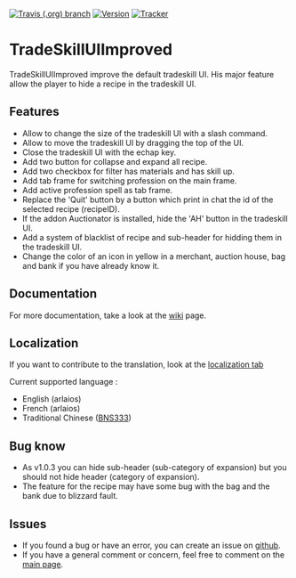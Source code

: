 [![Travis (.org) branch](https://img.shields.io/travis/lamboley/TradeSkillUIImproved/master?label=Build)](https://travis-ci.org/lamboley/TradeSkillUIImproved)
[![Version](https://img.shields.io/github/v/tag/lamboley/TradeSkillUIImproved.svg?label=Version&style=popout)](https://www.wowace.com/projects/tradeskilluiimproved/files)
[![Tracker](https://img.shields.io/github/issues/lamboley/TradeSkillUIImproved.svg?label=Issues&style=popout)](https://github.com/lamboley/TradeSkillUIImproved/issues)

# TradeSkillUIImproved

TradeSkillUIImproved improve the default tradeskill UI. His major feature allow the player to hide a recipe in the tradeskill UI.

## Features

* Allow to change the size of the tradeskill UI with a slash command.
* Allow to move the tradeskill UI by dragging the top of the UI.
* Close the tradeskill UI with the echap key.
* Add two button for collapse and expand all recipe.
* Add two checkbox for filter has materials and has skill up.
* Add tab frame for switching profession on the main frame.
* Add active profession spell as tab frame.
* Replace the 'Quit' button by a button which print in chat the id of the selected recipe (recipeID).
* If the addon Auctionator is installed, hide the 'AH' button in the tradeskill UI.
* Add a system of blacklist of recipe and sub-header for hidding them in the tradeskill UI.
* Change the color of an icon in yellow in a merchant, auction house, bag and bank if you have already know it.

## Documentation

For more documentation, take a look at the [wiki](https://github.com/lamboley/TradeSkillUIImproved/wiki) page.

## Localization

If you want to contribute to the translation, look at the [localization tab](https://www.wowace.com/projects/tradeskilluiimproved/localization)

Current supported language :

* English (arlaios)
* French (arlaios)
* Traditional Chinese ([BNS333](https://www.wowace.com/members/bns333/reputation))

## Bug know

* As v1.0.3 you can hide sub-header (sub-category of expansion) but you should not hide header (category of expansion).
* The feature for the recipe may have some bug with the bag and the bank due to blizzard fault.

## Issues

* If you found a bug or have an error, you can create an issue on [github](https://github.com/lamboley/TradeSkillUIImproved/issues).
* If you have a general comment or concern, feel free to comment on the [main page](https://www.wowace.com/projects/tradeskilluiimproved).
